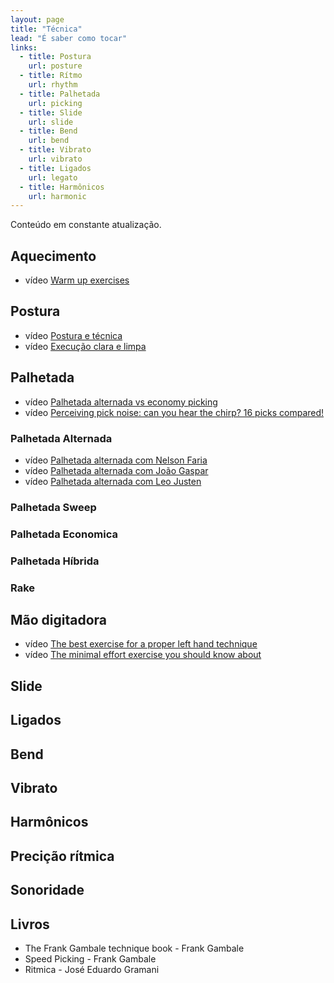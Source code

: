 ```yaml
---
layout: page
title: "Técnica"
lead: "É saber como tocar"
links:
  - title: Postura
    url: posture
  - title: Rítmo
    url: rhythm
  - title: Palhetada
    url: picking
  - title: Slide
    url: slide
  - title: Bend
    url: bend
  - title: Vibrato
    url: vibrato
  - title: Ligados
    url: legato
  - title: Harmônicos
    url: harmonic
---
```


<div class="alert alert-primary" role="alert">
  Conteúdo em constante atualização.
</div>

## Aquecimento

* <span class="badge badge-primary">vídeo</span> [Warm up exercises](warm-up/)

## Postura

* <span class="badge badge-primary">vídeo</span> [Postura e técnica](posture/)
* <span class="badge badge-primary">vídeo</span> [Execução clara e limpa](posture/execution/)

## Palhetada

* <span class="badge badge-primary">vídeo</span> [Palhetada alternada vs economy picking](/music/2020/01/28/palhetada-alternada-economica/)
* <span class="badge badge-primary">vídeo</span> [Perceiving pick noise: can you hear the chirp? 16 picks compared!](/music/2019/07/19/chirp/)

### Palhetada Alternada

* <span class="badge badge-primary">vídeo</span> [Palhetada alternada com Nelson Faria](picking/alternate/nelson-faria/)
* <span class="badge badge-primary">vídeo</span> [Palhetada alternada com João Gaspar](picking/alternate/joao-gaspar/)
* <span class="badge badge-primary">vídeo</span> [Palhetada alternada com Leo Justen](picking/alternate/leo-justen/)

### Palhetada Sweep

### Palhetada Economica

### Palhetada Híbrida

### Rake


## Mão digitadora

* <span class="badge badge-primary">vídeo</span> [The best exercise for a proper left hand technique](/music/2018/03/05/left-hand-technique/)
* <span class="badge badge-primary">vídeo</span> [The minimal effort exercise you should know about](/music/2018/11/06/minimal-effort-exercise/)

## Slide

## Ligados

## Bend

## Vibrato

## Harmônicos

## Precição rítmica

## Sonoridade

## Livros

* The Frank Gambale technique book - Frank Gambale
* Speed Picking - Frank Gambale
* Ritmica - José Eduardo Gramani
